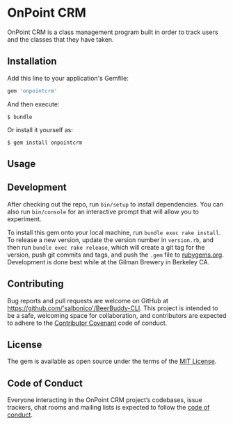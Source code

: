 # OnPoint CRM

OnPoint CRM is a class management program built in order to track users and the classes that they have taken.

## Installation

Add this line to your application's Gemfile:

```ruby
gem 'onpointcrm'
```

And then execute:

    $ bundle

Or install it yourself as:

    $ gem install onpointcrm

## Usage
 

## Development

After checking out the repo, run `bin/setup` to install dependencies. You can also run `bin/console` for an interactive prompt that will allow you to experiment.

To install this gem onto your local machine, run `bundle exec rake install`. To release a new version, update the version number in `version.rb`, and then run `bundle exec rake release`, which will create a git tag for the version, push git commits and tags, and push the `.gem` file to [rubygems.org](https://rubygems.org). Development is done best while at the Gilman Brewery in Berkeley CA.

## Contributing

Bug reports and pull requests are welcome on GitHub at https://github.com/'salbonico'/BeerBuddy-CLI. This project is intended to be a safe, welcoming space for collaboration, and contributors are expected to adhere to the [Contributor Covenant](http://contributor-covenant.org) code of conduct.

## License

The gem is available as open source under the terms of the [MIT License](https://opensource.org/licenses/MIT).

## Code of Conduct

Everyone interacting in the OnPoint CRM project’s codebases, issue trackers, chat rooms and mailing lists is expected to follow the [code of conduct](https://github.com/'salbonico'/BeerBuddy-CLI/blob/master/CODE_OF_CONDUCT.md).
